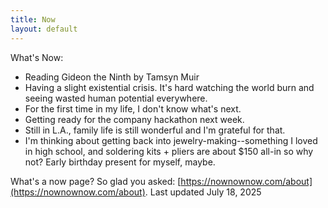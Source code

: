 ```yaml
---
title: Now
layout: default
---
```


What's Now: 

- Reading Gideon the Ninth by Tamsyn Muir
- Having a slight existential crisis. It's hard watching the world burn and seeing wasted human potential everywhere. 
- For the first time in my life, I don't know what's next. 
- Getting ready for the company hackathon next week. 
- Still in L.A., family life is still wonderful and I'm grateful for that. 
- I'm thinking about getting back into jewelry-making--something I loved in high school, and soldering kits + pliers are about $150 all-in so why not? Early birthday present for myself, maybe. 

What's a now page? So glad you asked: [https://nownownow.com/about](https://nownownow.com/about). 
Last updated July 18, 2025 